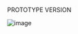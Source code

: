 PROTOTYPE VERSION

![image](https://github.com/user-attachments/assets/ba88d3d9-476e-4c13-9f9c-3b9be8618450)
